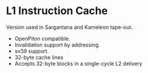 L1 Instruction Cache
==============================


Version used in Sargantana and Kameleon tape-out.

- OpenPiton compatible.
- Invalidation support by addressing.
- sv39 support.
- 32-byte cache lines
- Accepts 32-byte blocks in a single-cycle L2 delivery 
